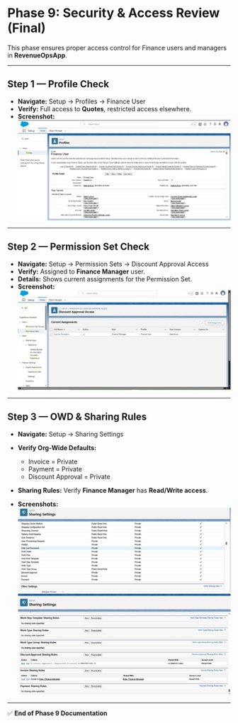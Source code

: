# Phase 9: Security & Access Review (Final)  

This phase ensures proper access control for Finance users and managers in **RevenueOpsApp**.  

---

## Step 1 — Profile Check  

- **Navigate:** Setup → Profiles → Finance User  
- **Verify:** Full access to **Quotes**, restricted access elsewhere.  
- **Screenshot:**  
  ![Finance User Profile](./screenshots/09_finance_profile_header.JPG)  

---

## Step 2 — Permission Set Check  

- **Navigate:** Setup → Permission Sets → Discount Approval Access  
- **Verify:** Assigned to **Finance Manager** user.  
- **Details:** Shows current assignments for the Permission Set.  
- **Screenshot:**  
  ![Permission Set Review](./screenshots/09b_permission_set_review.JPG)  

---

## Step 3 — OWD & Sharing Rules  

- **Navigate:** Setup → Sharing Settings  
- **Verify Org-Wide Defaults:**  
  - Invoice = Private  
  - Payment = Private  
  - Discount Approval = Private  

- **Sharing Rules:** Verify **Finance Manager** has **Read/Write access**.  
- **Screenshots:**  
  ![OWD Private](./screenshots/09c_owd_private.JPG)  
  ![Finance Sharing Rules](./screenshots/09d_sharing_rules_finance.JPG)  

---

✅ **End of Phase 9 Documentation**  
